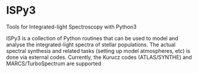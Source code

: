 # ISPy3
Tools for Integrated-light Spectroscopy with Python3

ISPy3 is a collection of Python routines that can be used to model and analyse the integrated-light spectra of stellar populations. 
The actual spectral synthesis and related tasks (setting up model atmospheres, etc) is done via external codes. 
Currently, the Kurucz codes (ATLAS/SYNTHE) and MARCS/TurboSpectrum are supported
